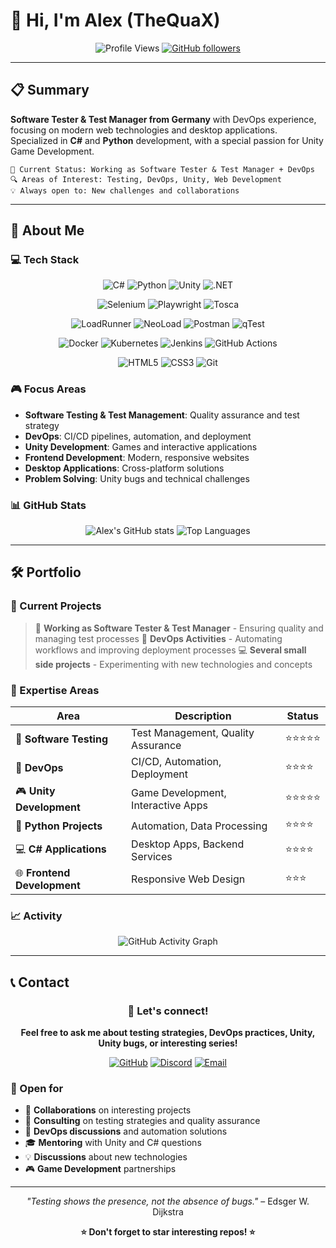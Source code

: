 # 👋 Hi, I'm Alex (TheQuaX)

<div align="center">

![Profile Views](https://komarev.com/ghpvc/?username=thequax&label=Profile%20views&color=0e75b6&style=flat)
[![GitHub followers](https://img.shields.io/github/followers/thequax?style=social)](https://github.com/thequax)

</div>

---

## 📋 Summary

**Software Tester & Test Manager from Germany** with DevOps experience, focusing on modern web technologies and desktop applications. Specialized in **C#** and **Python** development, with a special passion for Unity Game Development.

```
🎯 Current Status: Working as Software Tester & Test Manager + DevOps
🔍 Areas of Interest: Testing, DevOps, Unity, Web Development
💡 Always open to: New challenges and collaborations
```

---

## 🚀 About Me

### 💻 Tech Stack
<div align="center">
  
![C#](https://img.shields.io/badge/C%23-239120?style=for-the-badge&logo=c-sharp&logoColor=white)
![Python](https://img.shields.io/badge/Python-3776AB?style=for-the-badge&logo=python&logoColor=white)
![Unity](https://img.shields.io/badge/Unity-100000?style=for-the-badge&logo=unity&logoColor=white)
![.NET](https://img.shields.io/badge/.NET-5C2D91?style=for-the-badge&logo=.net&logoColor=white)

![Selenium](https://img.shields.io/badge/Selenium-43B02A?style=for-the-badge&logo=selenium&logoColor=white)
![Playwright](https://img.shields.io/badge/Playwright-2EAD33?style=for-the-badge&logo=playwright&logoColor=white)
![Tosca](https://img.shields.io/badge/Tosca-FF6900?style=for-the-badge&logo=tricentis&logoColor=white)


![LoadRunner](https://img.shields.io/badge/LoadRunner-00B4D8?style=for-the-badge&logo=microfocus&logoColor=white)
![NeoLoad](https://img.shields.io/badge/NeoLoad-FF6B35?style=for-the-badge&logo=neotys&logoColor=white)
![Postman](https://img.shields.io/badge/Postman-FF6C37?style=for-the-badge&logo=postman&logoColor=white)
![qTest](https://img.shields.io/badge/qTest-4285F4?style=for-the-badge&logo=tricentis&logoColor=white)

![Docker](https://img.shields.io/badge/Docker-2496ED?style=for-the-badge&logo=docker&logoColor=white)
![Kubernetes](https://img.shields.io/badge/Kubernetes-326CE5?style=for-the-badge&logo=kubernetes&logoColor=white)
![Jenkins](https://img.shields.io/badge/Jenkins-D24939?style=for-the-badge&logo=jenkins&logoColor=white)
![GitHub Actions](https://img.shields.io/badge/GitHub%20Actions-2088FF?style=for-the-badge&logo=github-actions&logoColor=white)

![HTML5](https://img.shields.io/badge/HTML5-E34F26?style=for-the-badge&logo=html5&logoColor=white)
![CSS3](https://img.shields.io/badge/CSS3-1572B6?style=for-the-badge&logo=css3&logoColor=white)
![Git](https://img.shields.io/badge/Git-F05032?style=for-the-badge&logo=git&logoColor=white)

</div>

### 🎮 Focus Areas
- **Software Testing & Test Management**: Quality assurance and test strategy
- **DevOps**: CI/CD pipelines, automation, and deployment
- **Unity Development**: Games and interactive applications
- **Frontend Development**: Modern, responsive websites
- **Desktop Applications**: Cross-platform solutions
- **Problem Solving**: Unity bugs and technical challenges

### 📊 GitHub Stats
<div align="center">

![Alex's GitHub stats](https://github-readme-stats.vercel.app/api?username=thequax&show_icons=true&theme=dark&hide_border=true)
![Top Languages](https://github-readme-stats.vercel.app/api/top-langs/?username=thequax&layout=compact&theme=dark&hide_border=true)

</div>

---

## 🛠️ Portfolio

### 🌟 Current Projects
> 💼 **Working as Software Tester & Test Manager** - Ensuring quality and managing test processes
> 🔧 **DevOps Activities** - Automating workflows and improving deployment processes
> 💻 **Several small side projects** - Experimenting with new technologies and concepts

### 🎯 Expertise Areas
| Area | Description | Status |
|------|-------------|--------|
| 🧪 **Software Testing** | Test Management, Quality Assurance | ⭐⭐⭐⭐⭐ |
| 🔧 **DevOps** | CI/CD, Automation, Deployment | ⭐⭐⭐⭐ |
| 🎮 **Unity Development** | Game Development, Interactive Apps | ⭐⭐⭐⭐⭐ |
| 🐍 **Python Projects** | Automation, Data Processing | ⭐⭐⭐⭐ |
| 💻 **C# Applications** | Desktop Apps, Backend Services | ⭐⭐⭐⭐ |
| 🌐 **Frontend Development** | Responsive Web Design | ⭐⭐⭐ |

### 📈 Activity
<div align="center">

![GitHub Activity Graph](https://github-readme-activity-graph.vercel.app/graph?username=thequax&theme=react-dark&hide_border=true)

</div>

---

## 📞 Contact

<div align="center">

### 💬 Let's connect!

**Feel free to ask me about testing strategies, DevOps practices, Unity, Unity bugs, or interesting series!**

[![GitHub](https://img.shields.io/badge/GitHub-100000?style=for-the-badge&logo=github&logoColor=white)](https://github.com/thequax)
[![Discord](https://img.shields.io/badge/Discord-7289DA?style=for-the-badge&logo=discord&logoColor=white)](https://discord.com/users/206098794922770432)
[![Email](https://img.shields.io/badge/Email-D14836?style=for-the-badge&logo=gmail&logoColor=white)](mailto:info@quax-interactive.com)

</div>

### 🤝 Open for
- 💼 **Collaborations** on interesting projects
- 🧪 **Consulting** on testing strategies and quality assurance
- 🔧 **DevOps discussions** and automation solutions
- 🎓 **Mentoring** with Unity and C# questions
- 💡 **Discussions** about new technologies
- 🎮 **Game Development** partnerships

---

<div align="center">

*"Testing shows the presence, not the absence of bugs."* – Edsger W. Dijkstra

**⭐ Don't forget to star interesting repos! ⭐**

</div>

